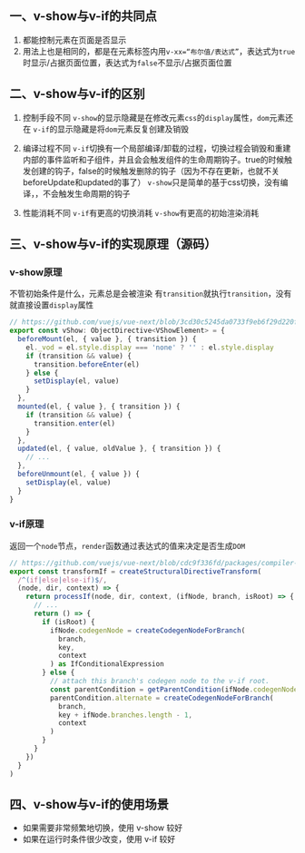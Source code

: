 ## 一、v-show与v-if的共同点

1. 都能控制元素在页面是否显示
2. 用法上也是相同的，都是在元素标签内用`v-xx=“布尔值/表达式”`，表达式为`true`时显示/占据页面位置，表达式为`false`不显示/占据页面位置
## 二、v-show与v-if的区别

1. 控制手段不同
	`v-show`的显示隐藏是在修改元素`css`的`display`属性，`dom`元素还在
	`v-if`的显示隐藏是将`dom`元素反复创建及销毁
	
2. 编译过程不同
	`v-if`切换有一个局部编译/卸载的过程，切换过程会销毁和重建内部的事件监听和子组件，并且会会触发组件的生命周期钩子。true的时候触发创建的钩子，false的时候触发删除的钩子（因为不存在更新，也就不关beforeUpdate和updated的事了）
	`v-show`只是简单的基于css切换，没有编译，，不会触发生命周期的钩子
	
3. 性能消耗不同
	`v-if`有更高的切换消耗
	`v-show`有更高的初始渲染消耗

## 三、v-show与v-if的实现原理（源码）

### v-show原理
不管初始条件是什么，元素总是会被渲染
有`transition`就执行`transition`，没有就直接设置`display`属性
```js
// https://github.com/vuejs/vue-next/blob/3cd30c5245da0733f9eb6f29d220f39c46518162/packages/runtime-dom/src/directives/vShow.ts
export const vShow: ObjectDirective<VShowElement> = {
  beforeMount(el, { value }, { transition }) {
    el._vod = el.style.display === 'none' ? '' : el.style.display
    if (transition && value) {
      transition.beforeEnter(el)
    } else {
      setDisplay(el, value)
    }
  },
  mounted(el, { value }, { transition }) {
    if (transition && value) {
      transition.enter(el)
    }
  },
  updated(el, { value, oldValue }, { transition }) {
    // ...
  },
  beforeUnmount(el, { value }) {
    setDisplay(el, value)
  }
}
```

### v-if原理
返回一个`node`节点，`render`函数通过表达式的值来决定是否生成`DOM`
```js
// https://github.com/vuejs/vue-next/blob/cdc9f336fd/packages/compiler-core/src/transforms/vIf.ts
export const transformIf = createStructuralDirectiveTransform(
  /^(if|else|else-if)$/,
  (node, dir, context) => {
    return processIf(node, dir, context, (ifNode, branch, isRoot) => {
      // ...
      return () => {
        if (isRoot) {
          ifNode.codegenNode = createCodegenNodeForBranch(
            branch,
            key,
            context
          ) as IfConditionalExpression
        } else {
          // attach this branch's codegen node to the v-if root.
          const parentCondition = getParentCondition(ifNode.codegenNode!)
          parentCondition.alternate = createCodegenNodeForBranch(
            branch,
            key + ifNode.branches.length - 1,
            context
          )
        }
      }
    })
  }
)
```
## 四、v-show与v-if的使用场景

- 如果需要非常频繁地切换，使用 v-show 较好
- 如果在运行时条件很少改变，使用 v-if 较好